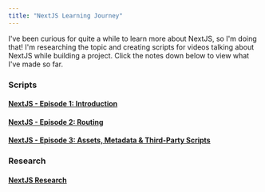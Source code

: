 ```yaml
---
title: "NextJS Learning Journey"
---
```

I've been curious for quite a while to learn more about NextJS, so I'm doing that! I'm researching the topic and creating scripts for videos talking about NextJS while building a project. Click the notes down below to view what I've made so far.

### Scripts
#### [NextJS - Episode 1: Introduction](Research/NextJS/NextJS%20-%20Episode%201.md)
#### [NextJS - Episode 2: Routing](Research/NextJS/NextJS%20-%20Episode%202.md)
#### [NextJS - Episode 3: Assets, Metadata & Third-Party Scripts](Research/NextJS/NextJS%20-%20Episode%203.md)

### Research
#### [NextJS Research](Research/NextJS/NextJS%20Research.md)

